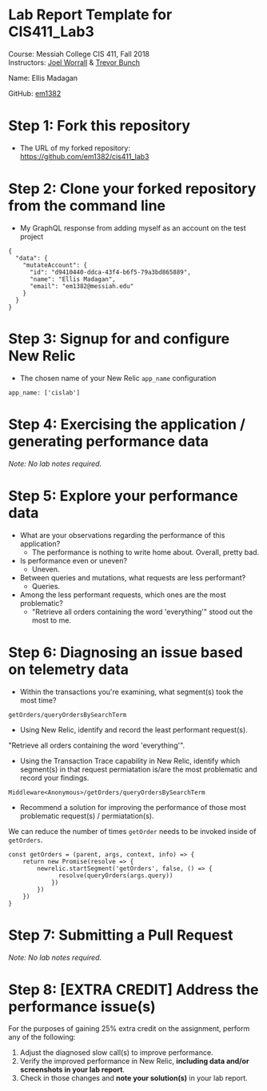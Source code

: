 # Lab Report Template for CIS411_Lab3
Course: Messiah College CIS 411, Fall 2018<br/>
Instructors: [Joel Worrall](https://github.com/tangollama) & [Trevor Bunch](https://github.com/trevordbunch)<br/>

Name: Ellis Madagan<br/>

GitHub: [em1382](https://github.com/em1382)<br/>

# Step 1: Fork this repository
- The URL of my forked repository: https://github.com/em1382/cis411_lab3

# Step 2: Clone your forked repository from the command line
- My GraphQL response from adding myself as an account on the test project
```
{
  "data": {
    "mutateAccount": {
      "id": "d9410440-ddca-43f4-b6f5-79a3bd865889",
      "name": "Ellis Madagan",
      "email": "em1382@messiah.edu"
    }
  }
}
```

# Step 3: Signup for and configure New Relic
- The chosen name of your New Relic ```app_name``` configuration
```
app_name: ['cislab']
```

# Step 4: Exercising the application / generating performance data

_Note: No lab notes required._

# Step 5: Explore your performance data
* What are your observations regarding the performance of this application?
  * The performance is nothing to write home about. Overall, pretty bad.
* Is performance even or uneven? 
  * Uneven.
* Between queries and mutations, what requests are less performant?
  * Queries.
* Among the less performant requests, which ones are the most problematic?
  * "Retrieve all orders containing the word 'everything'" stood out the most to me.

# Step 6: Diagnosing an issue based on telemetry data
* Within the transactions you're examining, what segment(s) took the most time?

`getOrders/queryOrdersBySearchTerm`

* Using New Relic, identify and record the least performant request(s).

"Retrieve all orders containing the word 'everything'".

* Using the Transaction Trace capability in New Relic, identify which segment(s) in that request permiatation is/are the most problematic and record your findings.

`Middleware<Anonymous>/getOrders/queryOrdersBySearchTerm`

* Recommend a solution for improving the performance of those most problematic request(s) / permiatation(s).

We can reduce the number of times `getOrder` needs to be invoked inside of `getOrders`.
```
const getOrders = (parent, args, context, info) => {
    return new Promise(resolve => {
        newrelic.startSegment('getOrders', false, () => {
              resolve(queryOrders(args.query))
            })
        })
    })
}
```

# Step 7: Submitting a Pull Request
_Note: No lab notes required._

# Step 8: [EXTRA CREDIT] Address the performance issue(s)
For the purposes of gaining 25% extra credit on the assignment, perform any of the following:
1. Adjust the diagnosed slow call(s) to improve performance. 
2. Verify the improved performance in New Relic, **including data and/or screenshots in your lab report**.
2. Check in those changes and **note your solution(s)** in your lab report.
